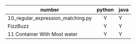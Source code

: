 |number|python|java|
|------|:-----:|----|
|10_regular_expression_matching.py |Y|Y|
|FizzBuzz|Y|Y|
|11 Container With Most water|Y|Y|